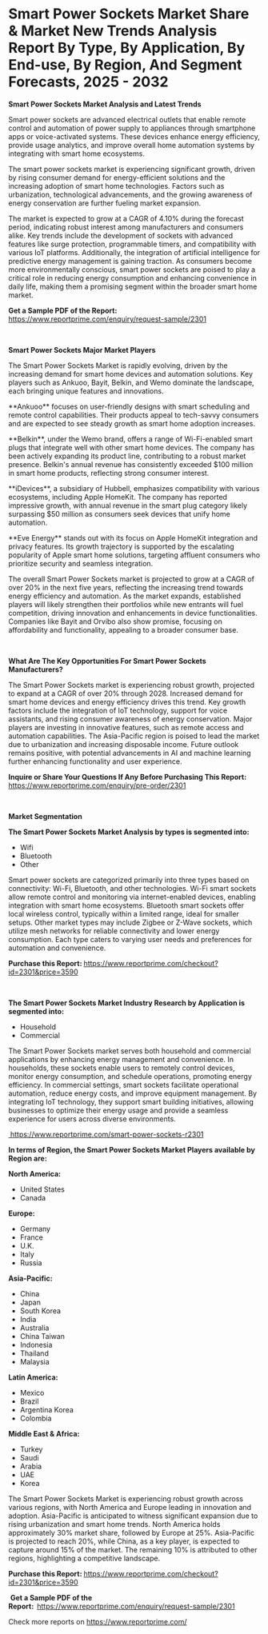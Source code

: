 <p><h1>Smart Power Sockets Market Share & Market New Trends Analysis Report By Type, By Application, By End-use, By Region, And Segment Forecasts, 2025 - 2032</h1></p><p><strong>Smart Power Sockets Market Analysis and Latest Trends</strong></p>
<p><p>Smart power sockets are advanced electrical outlets that enable remote control and automation of power supply to appliances through smartphone apps or voice-activated systems. These devices enhance energy efficiency, provide usage analytics, and improve overall home automation systems by integrating with smart home ecosystems. </p><p>The smart power sockets market is experiencing significant growth, driven by rising consumer demand for energy-efficient solutions and the increasing adoption of smart home technologies. Factors such as urbanization, technological advancements, and the growing awareness of energy conservation are further fueling market expansion. </p><p>The market is expected to grow at a CAGR of 4.10% during the forecast period, indicating robust interest among manufacturers and consumers alike. Key trends include the development of sockets with advanced features like surge protection, programmable timers, and compatibility with various IoT platforms. Additionally, the integration of artificial intelligence for predictive energy management is gaining traction. As consumers become more environmentally conscious, smart power sockets are poised to play a critical role in reducing energy consumption and enhancing convenience in daily life, making them a promising segment within the broader smart home market.</p></p>
<p><strong>Get a Sample PDF of the Report:&nbsp;</strong> <a href="https://www.reportprime.com/enquiry/request-sample/2301?utm_campaign=1894&utm_medium=2&utm_source=Github&utm_content=ia&utm_term=28022025&utm_id=smart-power-sockets">https://www.reportprime.com/enquiry/request-sample/2301</a></p>
<p>&nbsp;</p>
<p><strong>Smart Power Sockets Major Market Players</strong></p>
<p><p>The Smart Power Sockets Market is rapidly evolving, driven by the increasing demand for smart home devices and automation solutions. Key players such as Ankuoo, Bayit, Belkin, and Wemo dominate the landscape, each bringing unique features and innovations.</p><p>**Ankuoo** focuses on user-friendly designs with smart scheduling and remote control capabilities. Their products appeal to tech-savvy consumers and are expected to see steady growth as smart home adoption increases.</p><p>**Belkin**, under the Wemo brand, offers a range of Wi-Fi-enabled smart plugs that integrate well with other smart home devices. The company has been actively expanding its product line, contributing to a robust market presence. Belkin's annual revenue has consistently exceeded $100 million in smart home products, reflecting strong consumer interest.</p><p>**iDevices**, a subsidiary of Hubbell, emphasizes compatibility with various ecosystems, including Apple HomeKit. The company has reported impressive growth, with annual revenue in the smart plug category likely surpassing $50 million as consumers seek devices that unify home automation.</p><p>**Eve Energy** stands out with its focus on Apple HomeKit integration and privacy features. Its growth trajectory is supported by the escalating popularity of Apple smart home solutions, targeting affluent consumers who prioritize security and seamless integration.</p><p>The overall Smart Power Sockets market is projected to grow at a CAGR of over 20% in the next five years, reflecting the increasing trend towards energy efficiency and automation. As the market expands, established players will likely strengthen their portfolios while new entrants will fuel competition, driving innovation and enhancements in device functionalities. Companies like Bayit and Orvibo also show promise, focusing on affordability and functionality, appealing to a broader consumer base.</p></p>
<p>&nbsp;</p>
<p><strong>What Are The Key Opportunities For Smart Power Sockets Manufacturers?</strong></p>
<p><p>The Smart Power Sockets market is experiencing robust growth, projected to expand at a CAGR of over 20% through 2028. Increased demand for smart home devices and energy efficiency drives this trend. Key growth factors include the integration of IoT technology, support for voice assistants, and rising consumer awareness of energy conservation. Major players are investing in innovative features, such as remote access and automation capabilities. The Asia-Pacific region is poised to lead the market due to urbanization and increasing disposable income. Future outlook remains positive, with potential advancements in AI and machine learning further enhancing functionality and user experience.</p></p>
<p><strong>Inquire or Share Your Questions If Any Before Purchasing This Report:</strong> <a href="https://www.reportprime.com/enquiry/pre-order/2301?utm_campaign=1894&utm_medium=2&utm_source=Github&utm_content=ia&utm_term=28022025&utm_id=smart-power-sockets">https://www.reportprime.com/enquiry/pre-order/2301</a></p>
<p>&nbsp;</p>
<p><strong>Market Segmentation</strong></p>
<p><strong>The Smart Power Sockets Market Analysis by types is segmented into:</strong></p>
<p><ul><li>Wifi</li><li>Bluetooth</li><li>Other</li></ul></p>
<p><p>Smart power sockets are categorized primarily into three types based on connectivity: Wi-Fi, Bluetooth, and other technologies. Wi-Fi smart sockets allow remote control and monitoring via internet-enabled devices, enabling integration with smart home ecosystems. Bluetooth smart sockets offer local wireless control, typically within a limited range, ideal for smaller setups. Other market types may include Zigbee or Z-Wave sockets, which utilize mesh networks for reliable connectivity and lower energy consumption. Each type caters to varying user needs and preferences for automation and convenience.</p></p>
<p><strong>Purchase this Report:&nbsp;</strong><a href="https://www.reportprime.com/checkout?id=2301&price=3590&utm_campaign=1894&utm_medium=2&utm_source=Github&utm_content=ia&utm_term=28022025&utm_id=smart-power-sockets">https://www.reportprime.com/checkout?id=2301&price=3590</a></p>
<p>&nbsp;</p>
<p><strong>The Smart Power Sockets Market Industry Research by Application is segmented into:</strong></p>
<p><ul><li>Household</li><li>Commercial</li></ul></p>
<p><p>The Smart Power Sockets market serves both household and commercial applications by enhancing energy management and convenience. In households, these sockets enable users to remotely control devices, monitor energy consumption, and schedule operations, promoting energy efficiency. In commercial settings, smart sockets facilitate operational automation, reduce energy costs, and improve equipment management. By integrating IoT technology, they support smart building initiatives, allowing businesses to optimize their energy usage and provide a seamless experience for users across diverse environments.</p></p>
<p><a href="https://www.reportprime.com/smart-power-sockets-r2301?utm_campaign=1894&utm_medium=2&utm_source=Github&utm_content=ia&utm_term=28022025&utm_id=smart-power-sockets">&nbsp;https://www.reportprime.com/smart-power-sockets-r2301</a></p>
<p><strong>In terms of Region, the Smart Power Sockets Market Players available by Region are:</strong></p>
<p>
    <p> <strong> North America: </strong>
        <ul>
            <li>United States</li>
            <li>Canada</li>
        </ul>
        </p> 
    <p> <strong> Europe: </strong>
        <ul>
            <li>Germany</li>
            <li>France</li>
            <li>U.K.</li>
            <li>Italy</li>
            <li>Russia</li>
        </ul>
        </p> 
    <p> <strong> Asia-Pacific: </strong>
        <ul>
            <li>China</li>
            <li>Japan</li>
            <li>South Korea</li>
            <li>India</li>
            <li>Australia</li>
            <li>China Taiwan</li>
            <li>Indonesia</li>
            <li>Thailand</li>
            <li>Malaysia</li>
        </ul>
        </p> 
    <p> <strong> Latin America: </strong>
        <ul>
            <li>Mexico</li>
            <li>Brazil</li>
            <li>Argentina Korea</li>
            <li>Colombia</li>
        </ul>
        </p> 
    <p> <strong> Middle East & Africa: </strong>
        <ul>
            <li>Turkey</li>
            <li>Saudi</li>
            <li>Arabia</li>
            <li>UAE</li>
            <li>Korea</li>
        </ul>
    </p>
    </p>
<p><p>The Smart Power Sockets Market is experiencing robust growth across various regions, with North America and Europe leading in innovation and adoption. Asia-Pacific is anticipated to witness significant expansion due to rising urbanization and smart home trends. North America holds approximately 30% market share, followed by Europe at 25%. Asia-Pacific is projected to reach 20%, while China, as a key player, is expected to capture around 15% of the market. The remaining 10% is attributed to other regions, highlighting a competitive landscape.</p></p>
<p><strong>Purchase this Report: </strong><a href="https://www.reportprime.com/checkout?id=2301&price=3590&utm_campaign=1894&utm_medium=2&utm_source=Github&utm_content=ia&utm_term=28022025&utm_id=smart-power-sockets">https://www.reportprime.com/checkout?id=2301&price=3590</a></p>
<p>&nbsp;<strong>Get a Sample PDF of the Report:&nbsp;&nbsp;</strong><a href="https://www.reportprime.com/enquiry/request-sample/2301?utm_campaign=1894&utm_medium=2&utm_source=Github&utm_content=ia&utm_term=28022025&utm_id=smart-power-sockets">https://www.reportprime.com/enquiry/request-sample/2301</a></p>
<p><strong></strong></p>
<p>Check more reports on <a href="https://www.reportprime.com/?utm_campaign=1894&utm_medium=2&utm_source=Github&utm_content=ia&utm_term=28022025&utm_id=smart-power-sockets">https://www.reportprime.com/</a></p>